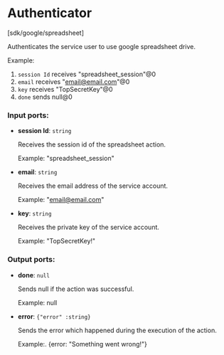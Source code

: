 # Authenticator

[sdk/google/spreadsheet]

Authenticates the service user to use google spreadsheet drive.

Example:
1. `session Id` receives "spreadsheet_session"@0 
2. `email` receives  "email@email.com"@0
3. `key` receives "TopSecretKey"@0
4. `done` sends null@0 

### Input ports:

* __session Id__: `string`

    Receives the session id of the spreadsheet action.
    
    Example: 
    "spreadsheet_session"


* __email__: `string`

    Receives the email address of the service account.
    
    Example: 
    "email@email.com"


* __key__: `string`

    Receives the private key of the service account.
    
    Example: 
    "TopSecretKey!"

### Output ports:

* __done__: `null`

    Sends null if the action was successful.
    
    Example:
    null


* __error__: `{"error" :string}`

    Sends the error which happened during the execution of the action.
    
    Example:.
    {error: "Something went wrong!"}

